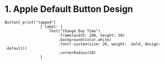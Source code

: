 # 1. Apple Default Button Design
    Button{ print("tapped")
                    } label: {
                        Text("Change Day Time")
                            .frame(width: 280, height: 50)
                            .background(Color.white)
                            .font(.system(size: 20, weight: .bold, design: .default))
                            .cornerRadius(10)
                    }
